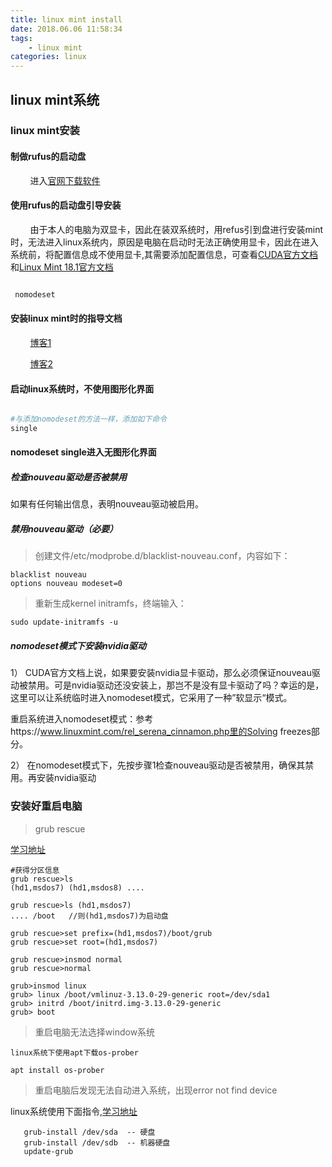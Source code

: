 ```yaml
---
title: linux mint install
date: 2018.06.06 11:58:34
tags: 
    - linux mint
categories: linux
---
```


## linux mint系统

### linux mint安装

#### 制做rufus的启动盘
&nbsp;&nbsp;&nbsp;&nbsp;&nbsp;&nbsp;&nbsp;&nbsp;进入[官网下载软件](https://rufus.akeo.ie/ "refus")

#### 使用rufus的启动盘引导安装

&nbsp;&nbsp;&nbsp;&nbsp;&nbsp;&nbsp;&nbsp;&nbsp;由于本人的电脑为双显卡，因此在装双系统时，用refus引到盘进行安装mint时，无法进入linux系统内，原因是电脑在启动时无法正确使用显卡，因此在进入系统前，将配置信息成不使用显卡,其需要添加配置信息，可查看[CUDA官方文档](https://docs.nvidia.com/cuda/cuda-installation-guide-linux/index.html#runfile "cuda")和[Linux Mint 18.1官方文档](https://www.linuxmint.com/rel_serena_cinnamon.php "linuxmint")

``` bash

 nomodeset

```
#### 安装linux mint时的指导文档

&nbsp;&nbsp;&nbsp;&nbsp;&nbsp;&nbsp;&nbsp;&nbsp;[博客1](https://www.howtoing.com/install-linux-mint-18-alongside-windows-10-or-8-in-dual-boot-uefi-mode "1")<br/>

&nbsp;&nbsp;&nbsp;&nbsp;&nbsp;&nbsp;&nbsp;&nbsp;[博客2](http://www.cnblogs.com/qxym2016/p/6337036.html "2")<br/>

#### 启动linux系统时，不使用图形化界面

``` bash

#与添加nomodeset的方法一样，添加如下命令
single

```

#### nomodeset single进入无图形化界面

##### 检查nouveau驱动是否被禁用

如果有任何输出信息，表明nouveau驱动被启用。

##### 禁用nouveau驱动（必要）

> 创建文件/etc/modprobe.d/blacklist-nouveau.conf，内容如下：

```
blacklist nouveau
options nouveau modeset=0
```

> 重新生成kernel initramfs，终端输入：

```
sudo update-initramfs -u
```

##### nomodeset模式下安装nvidia驱动

1） CUDA官方文档上说，如果要安装nvidia显卡驱动，那么必须保证nouveau驱动被禁用。可是nvidia驱动还没安装上，那岂不是没有显卡驱动了吗？幸运的是，这里可以让系统临时进入nomodeset模式，它采用了一种”软显示“模式。

重启系统进入nomodeset模式：参考https://www.linuxmint.com/rel_serena_cinnamon.php里的Solving freezes部分。

2） 在nomodeset模式下，先按步骤1检查nouveau驱动是否被禁用，确保其禁用。再安装nvidia驱动

#### 

#### 

### 安装好重启电脑

> grub rescue

[学习地址](https://askubuntu.com/questions/635052/how-do-i-use-grub-rescue '3')
```
#获得分区信息
grub rescue>ls 
(hd1,msdos7) (hd1,msdos8) ....

grub rescue>ls (hd1,msdos7)
.... /boot   //则(hd1,msdos7)为启动盘

grub rescue>set prefix=(hd1,msdos7)/boot/grub
grub rescue>set root=(hd1,msdos7)

grub rescue>insmod normal
grub rescue>normal

grub>insmod linux
grub> linux /boot/vmlinuz-3.13.0-29-generic root=/dev/sda1
grub> initrd /boot/initrd.img-3.13.0-29-generic
grub> boot

```

> 重启电脑无法选择window系统
    
    linux系统下使用apt下载os-prober
```
apt install os-prober
```    

> 重启电脑后发现无法自动进入系统，出现error not find device

 linux系统使用下面指令,[学习地址](https://askubuntu.com/questions/143667/boot-error-no-such-device-grub-rescue '1')
 
 ```
    grub-install /dev/sda  -- 硬盘
    grub-install /dev/sdb  -- 机器硬盘
    update-grub
```
    

